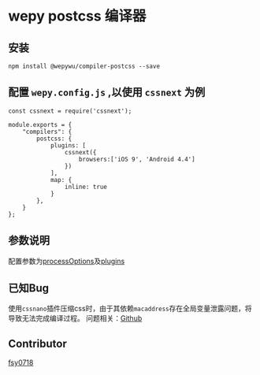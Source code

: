 # wepy postcss 编译器

## 安装

```
npm install @wepywu/compiler-postcss --save
```


## 配置 `wepy.config.js` ,以使用 `cssnext` 为例

```
const cssnext = require('cssnext');

module.exports = {
    "compilers": {
        postcss: {
            plugins: [
                cssnext({
                    browsers:['iOS 9', 'Android 4.4']
                })
            ],
            map: {
                inline: true
            }
        },
    }
};
```

## 参数说明
配置参数为[processOptions](http://api.postcss.org/global.html#processOptions)及[plugins](http://api.postcss.org/global.html#Plugin)


## 已知Bug

使用`cssnano`插件压缩css时，由于其依赖`macaddress`存在全局变量泄露问题，将导致无法完成编译过程。
问题相关：[Github](https://github.com/webpack-contrib/css-loader/pull/472)

## Contributor

[fsy0718](mailto:fsy0718@gmail.com)

